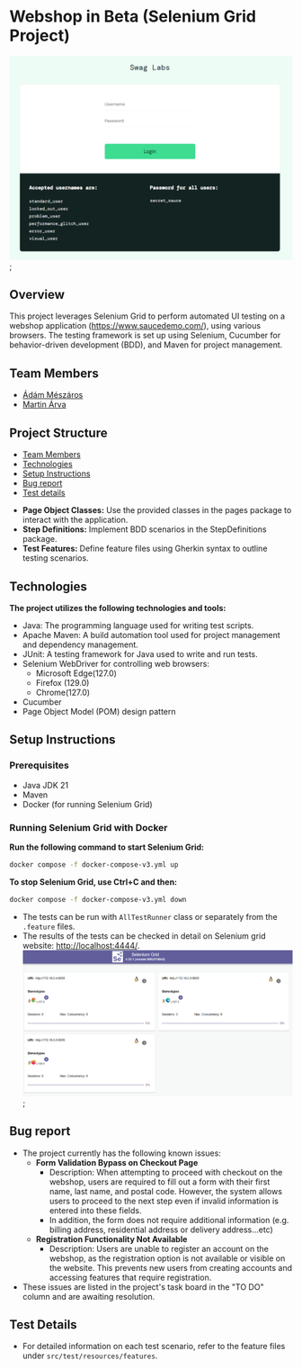 # Webshop in Beta (Selenium Grid Project)
<img src="img.png" alt="img.png" width="700"/>;
## Overview
This project leverages Selenium Grid to perform automated UI testing on a webshop application (https://www.saucedemo.com/), using various browsers. 
The testing framework is set up using Selenium, Cucumber for behavior-driven development (BDD), and Maven for project management.

## Team Members
- [Ádám Mészáros](https://github.com/adesz0112)
- [Martin Árva](https://github.com/arvamartin)

## Project Structure

- [Team Members](#team-members)
- [Technologies](#technologies)
- [Setup Instructions](#setup-instructions)
- [Bug report](#bug-report)
- [Test details](#test-details)

* **Page Object Classes:** Use the provided classes in the pages package to interact with the application.
* **Step Definitions:** Implement BDD scenarios in the StepDefinitions package.
* **Test Features:** Define feature files using Gherkin syntax to outline testing scenarios.

## Technologies
**The project utilizes the following technologies and tools:**

* Java: The programming language used for writing test scripts.
* Apache Maven: A build automation tool used for project management and dependency management.
* JUnit: A testing framework for Java used to write and run tests.
* Selenium WebDriver for controlling web browsers:
   - Microsoft Edge(127.0)
   - Firefox (129.0)
   - Chrome(127.0)
* Cucumber
* Page Object Model (POM) design pattern

## Setup Instructions
### Prerequisites
* Java JDK 21
* Maven
* Docker (for running Selenium Grid)

### Running Selenium Grid with Docker
**Run the following command to start Selenium Grid:**
```bash
docker compose -f docker-compose-v3.yml up
```
**To stop Selenium Grid, use Ctrl+C and then:**
```bash
docker compose -f docker-compose-v3.yml down
```
* The tests can be run with `AllTestRunner` class or separately from the `.feature` files.
* The results of the tests can be checked in detail on Selenium grid website: [http://localhost:4444/](http://localhost:4444/).
<img src="img_1.png" alt="img_1.png" width="700"/>;

## Bug report
* The project currently has the following known issues:
  - **Form Validation Bypass on Checkout Page**
    - Description: When attempting to proceed with checkout on the webshop, users are required to fill out a form with their first name, last name, and postal code. However, the system allows users to proceed to the next step even if invalid information is entered into these fields.
    - In addition, the form does not require additional information (e.g. billing address, residential address or delivery address...etc) 
  - **Registration Functionality Not Available**
    - Description: Users are unable to register an account on the webshop, as the registration option is not available or visible on the website. This prevents new users from creating accounts and accessing features that require registration.
* These issues are listed in the project's task board in the "TO DO" column and are awaiting resolution.

## Test Details
* For detailed information on each test scenario, refer to the feature files under `src/test/resources/features`.